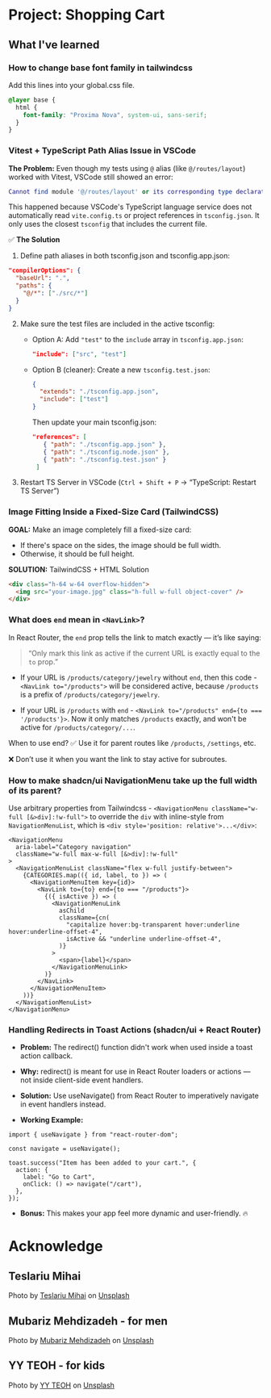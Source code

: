 # Project: Shopping Cart

## What I've learned

### How to change base font family in tailwindcss

Add this lines into your global.css file.

```CSS
@layer base {
  html {
    font-family: "Proxima Nova", system-ui, sans-serif;
  }
}
```

### Vitest + TypeScript Path Alias Issue in VSCode

**The Problem:**
Even though my tests using `@` alias (like `@/routes/layout`) worked with Vitest, VSCode still showed an error:

```lua
Cannot find module '@/routes/layout' or its corresponding type declarations.
```

This happened because VSCode's TypeScript language service does not automatically read `vite.config.ts` or project references in `tsconfig.json`. It only uses the closest `tsconfig` that includes the current file.

✅ **The Solution**

1. Define path aliases in both tsconfig.json and tsconfig.app.json:

```json
"compilerOptions": {
  "baseUrl": ".",
  "paths": {
    "@/*": ["./src/*"]
  }
}
```

2. Make sure the test files are included in the active tsconfig:

   - Option A: Add `"test"` to the `include` array in `tsconfig.app.json`:

     ```json
     "include": ["src", "test"]
     ```

   - Option B (cleaner): Create a new `tsconfig.test.json`:

     ```json
     {
       "extends": "./tsconfig.app.json",
       "include": ["test"]
     }
     ```

     Then update your main tsconfig.json:

     ```json
     "references": [
        { "path": "./tsconfig.app.json" },
        { "path": "./tsconfig.node.json" },
        { "path": "./tsconfig.test.json" }
      ]
     ```

3. Restart TS Server in VSCode (`Ctrl + Shift + P` → “TypeScript: Restart TS Server”)

### Image Fitting Inside a Fixed-Size Card (TailwindCSS)

**GOAL:** Make an image completely fill a fixed-size card:

- If there's space on the sides, the image should be full width.
- Otherwise, it should be full height.

**SOLUTION:** TailwindCSS + HTML Solution

```html
<div class="h-64 w-64 overflow-hidden">
  <img src="your-image.jpg" class="h-full w-full object-cover" />
</div>
```

### What does `end` mean in `<NavLink>`?

In React Router, the `end` prop tells the link to match exactly — it’s like saying:

> “Only mark this link as active if the current URL is exactly equal to the `to` prop.”

- If your URL is `/products/category/jewelry` without `end`, then this code - `<NavLink to="/products">` will be considered active, because `/products` is a prefix of `/products/category/jewelry`.

- If your URL is `/products` with `end` - `<NavLink to="/products" end={to === '/products'}>`. Now it only matches `/products` exactly, and won't be active for `/products/category/...`.

When to use end?
✅ Use it for parent routes like `/products`, `/settings`, etc.

❌ Don’t use it when you want the link to stay active for subroutes.

### How to make shadcn/ui NavigationMenu take up the full width of its parent?

Use arbitrary properties from Tailwindcss - `<NavigationMenu className="w-full [&>div]:!w-full">` to override the `div` with inline-style from `NavigationMenuList`, which is `<div style='position: relative'>...</div>`:

```tsx
<NavigationMenu
  aria-label="Category navigation"
  className="w-full max-w-full [&>div]:!w-full"
>
  <NavigationMenuList className="flex w-full justify-between">
    {CATEGORIES.map(({ id, label, to }) => (
      <NavigationMenuItem key={id}>
        <NavLink to={to} end={to === "/products"}>
          {({ isActive }) => (
            <NavigationMenuLink
              asChild
              className={cn(
                "capitalize hover:bg-transparent hover:underline hover:underline-offset-4",
                isActive && "underline underline-offset-4",
              )}
            >
              <span>{label}</span>
            </NavigationMenuLink>
          )}
        </NavLink>
      </NavigationMenuItem>
    ))}
  </NavigationMenuList>
</NavigationMenu>
```

### Handling Redirects in Toast Actions (shadcn/ui + React Router)

- **Problem:**
  The redirect() function didn't work when used inside a toast action callback.

- **Why:**
  redirect() is meant for use in React Router loaders or actions — not inside client-side event handlers.

- **Solution:**
  Use useNavigate() from React Router to imperatively navigate in event handlers instead.

- **Working Example:**

```tsx
import { useNavigate } from "react-router-dom";

const navigate = useNavigate();

toast.success("Item has been added to your cart.", {
  action: {
    label: "Go to Cart",
    onClick: () => navigate("/cart"),
  },
});
```

- **Bonus:**
  This makes your app feel more dynamic and user-friendly. 🔥

<!-- --- divider --- -->

# Acknowledge

## Teslariu Mihai

Photo by <a href="https://unsplash.com/@mihaiteslariu0?utm_content=creditCopyText&utm_medium=referral&utm_source=unsplash">Teslariu Mihai</a> on <a href="https://unsplash.com/photos/a-woman-wearing-a-hat-and-a-jacket-lvOy6kAaXXM?utm_content=creditCopyText&utm_medium=referral&utm_source=unsplash">Unsplash</a>

## Mubariz Mehdizadeh - for men

Photo by <a href="https://unsplash.com/@mehdizadeh?utm_content=creditCopyText&utm_medium=referral&utm_source=unsplash">Mubariz Mehdizadeh</a> on <a href="https://unsplash.com/photos/man-looking-sideways-t3zrEm88ehc?utm_content=creditCopyText&utm_medium=referral&utm_source=unsplash">Unsplash</a>

## YY TEOH - for kids

Photo by <a href="https://unsplash.com/@teacheryy?utm_content=creditCopyText&utm_medium=referral&utm_source=unsplash">YY TEOH</a> on <a href="https://unsplash.com/photos/a-little-girl-in-a-white-dress-playing-with-a-frisbee-PK_SHakVl04?utm_content=creditCopyText&utm_medium=referral&utm_source=unsplash">Unsplash</a>
